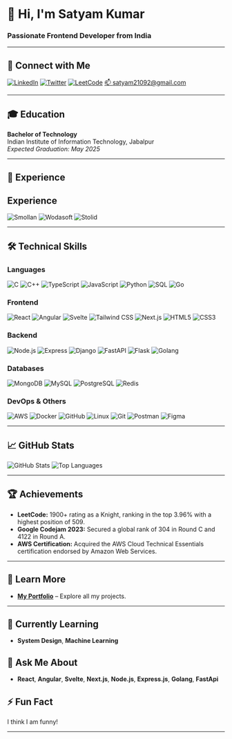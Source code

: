 # 👋 Hi, I'm Satyam Kumar

### Passionate Frontend Developer from India

---

## 🔗 Connect with Me
[![LinkedIn](https://img.shields.io/badge/LinkedIn-0077B5?style=for-the-badge&logo=linkedin&logoColor=white)](https://www.linkedin.com/in/satyam-kumar-iiitj) 
[![Twitter](https://img.shields.io/badge/Twitter-1DA1F2?style=for-the-badge&logo=twitter&logoColor=white)](https://twitter.com/Satyam2192) 
[![LeetCode](https://img.shields.io/badge/LeetCode-FFA116?style=for-the-badge&logo=leetcode&logoColor=black)](https://leetcode.com/Satyam2192) 
[📫 satyam21092@gmail.com](mailto:satyam21092@gmail.com)

---

## 🎓 Education
**Bachelor of Technology**  
Indian Institute of Information Technology, Jabalpur  
*Expected Graduation: May 2025*

---

## 💼 Experience

## Experience
![Smollan](https://github.com/user-attachments/assets/4b0afccd-f231-4235-91cf-d1efae6c06c1)
![Wodasoft](https://github.com/user-attachments/assets/573ceb89-9365-4cb0-a3bc-eb1183e288e6)
![Stolid](https://github.com/user-attachments/assets/4c2c903a-5b21-46dd-a9b8-9707c98c7218)

---

## 🛠️ Technical Skills

### **Languages**
![C](https://img.shields.io/badge/C-A8B9CC?style=for-the-badge&logo=c&logoColor=white)
![C++](https://img.shields.io/badge/C++-00599C?style=for-the-badge&logo=cplusplus&logoColor=white)
![TypeScript](https://img.shields.io/badge/TypeScript-007ACC?style=for-the-badge&logo=typescript&logoColor=white)
![JavaScript](https://img.shields.io/badge/JavaScript-F7DF1E?style=for-the-badge&logo=javascript&logoColor=black)
![Python](https://img.shields.io/badge/Python-3776AB?style=for-the-badge&logo=python&logoColor=white)
![SQL](https://img.shields.io/badge/SQL-003B57?style=for-the-badge&logo=sql&logoColor=white)
![Go](https://img.shields.io/badge/Go-00ADD8?style=for-the-badge&logo=go&logoColor=white)

### **Frontend**
![React](https://img.shields.io/badge/React-61DAFB?style=for-the-badge&logo=react&logoColor=black)
![Angular](https://img.shields.io/badge/Angular-DD0031?style=for-the-badge&logo=angular&logoColor=white)
![Svelte](https://img.shields.io/badge/Svelte-FF3E00?style=for-the-badge&logo=svelte&logoColor=white)
![Tailwind CSS](https://img.shields.io/badge/Tailwind_CSS-38B2AC?style=for-the-badge&logo=tailwind-css&logoColor=white)
![Next.js](https://img.shields.io/badge/Next.js-000000?style=for-the-badge&logo=nextdotjs&logoColor=white)
![HTML5](https://img.shields.io/badge/HTML5-E34F26?style=for-the-badge&logo=html5&logoColor=white)
![CSS3](https://img.shields.io/badge/CSS3-1572B6?style=for-the-badge&logo=css3&logoColor=white)

### **Backend**
![Node.js](https://img.shields.io/badge/Node.js-339933?style=for-the-badge&logo=nodedotjs&logoColor=white)
![Express](https://img.shields.io/badge/Express-000000?style=for-the-badge&logo=express&logoColor=white)
![Django](https://img.shields.io/badge/Django-092E20?style=for-the-badge&logo=django&logoColor=white)
![FastAPI](https://img.shields.io/badge/FastAPI-009688?style=for-the-badge&logo=fastapi&logoColor=white)
![Flask](https://img.shields.io/badge/Flask-000000?style=for-the-badge&logo=flask&logoColor=white)
![Golang](https://img.shields.io/badge/Golang-00ADD8?style=for-the-badge&logo=go&logoColor=white)

### **Databases**
![MongoDB](https://img.shields.io/badge/MongoDB-4EA94B?style=for-the-badge&logo=mongodb&logoColor=white)
![MySQL](https://img.shields.io/badge/MySQL-4479A1?style=for-the-badge&logo=mysql&logoColor=white)
![PostgreSQL](https://img.shields.io/badge/PostgreSQL-336791?style=for-the-badge&logo=postgresql&logoColor=white)
![Redis](https://img.shields.io/badge/Redis-DC382D?style=for-the-badge&logo=redis&logoColor=white)

### **DevOps & Others**
![AWS](https://img.shields.io/badge/Amazon_AWS-232F3E?style=for-the-badge&logo=amazon-aws&logoColor=white)
![Docker](https://img.shields.io/badge/Docker-2496ED?style=for-the-badge&logo=docker&logoColor=white)
![GitHub](https://img.shields.io/badge/GitHub-181717?style=for-the-badge&logo=github&logoColor=white)
![Linux](https://img.shields.io/badge/Linux-FCC624?style=for-the-badge&logo=linux&logoColor=black)
![Git](https://img.shields.io/badge/Git-F05032?style=for-the-badge&logo=git&logoColor=white)
![Postman](https://img.shields.io/badge/Postman-FF6C37?style=for-the-badge&logo=postman&logoColor=white)
![Figma](https://img.shields.io/badge/Figma-F24E1E?style=for-the-badge&logo=figma&logoColor=white)

---

## 📈 GitHub Stats
![GitHub Stats](https://github-readme-stats.vercel.app/api?username=Satyam2192&show_icons=true&theme=radical)
![Top Languages](https://github-readme-stats.vercel.app/api/top-langs/?username=Satyam2192&layout=compact&theme=radical)

---

## 🏆 Achievements
- **LeetCode:** 1900+ rating as a Knight, ranking in the top 3.96% with a highest position of 509.
- **Google Codejam 2023:** Secured a global rank of 304 in Round C and 4122 in Round A.
- **AWS Certification:** Acquired the AWS Cloud Technical Essentials certification endorsed by Amazon Web Services.

---

## 📝 Learn More
- **[My Portfolio](https://sk-p.netlify.app)** – Explore all my projects.
<!-- - **[My Blog](https://yourbloglink.com)** – Read my latest articles.
- **[My Resume](https://yourresumelink.com)** – Check out my professional experience. 
-->

---

## 🌱 Currently Learning
- **System Design**, **Machine Learning**

## 💬 Ask Me About
- **React**, **Angular**, **Svelte**, **Next.js**, **Node.js**, **Express.js**, **Golang**, **FastApi**

## ⚡ Fun Fact
I think I am funny!

---
